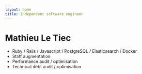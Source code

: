 ```yaml
---
layout: home
title: Independent software engineer
---
```


# Mathieu Le Tiec

- Ruby / Rails / Javascript / PostgreSQL / Elasticsearch / Docker
- Staff augmentation
- Performance audit / optimisation
- Technical debt audit / optimisation
